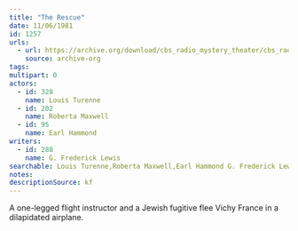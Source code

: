 ```yaml
---
title: "The Rescue"
date: 11/06/1981
id: 1257
urls: 
  - url: https://archive.org/download/cbs_radio_mystery_theater/cbs_radio_mystery_theater-1251-1300.zip/cbs_radio_mystery_theater-1251-1300%2Fcbsrmt_1257_the_rescue.mp3
    source: archive-org
tags: 
multipart: 0
actors:  
  - id: 328
    name: Louis Turenne  
  - id: 202
    name: Roberta Maxwell  
  - id: 95
    name: Earl Hammond
writers:  
  - id: 288
    name: G. Frederick Lewis
searchable: Louis Turenne,Roberta Maxwell,Earl Hammond G. Frederick Lewis
notes: 
descriptionSource: kf
---
```

A one-legged flight instructor and a Jewish fugitive flee Vichy France in a dilapidated airplane.